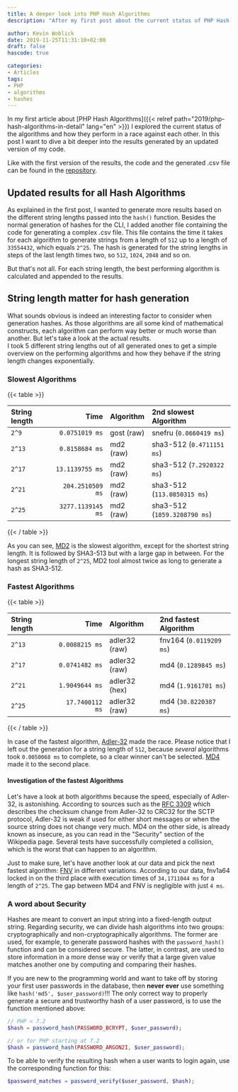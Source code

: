 ```yaml
---
title: A deeper look into PHP Hash Algorithms
description: "After my first post about the current status of PHP Hash Algorithms, I did another update of the code and dived a little bit more deeper into the matter. Here are the results."

author: Kevin Woblick
date: 2019-11-25T11:31:10+02:00
draft: false
hascode: true

categories:
- Articles
tags:
- PHP
- algorithms
- hashes
---
```


In my first article about [PHP Hash Algorithms]({{< relref path="2019/php-hash-algorithms-in-detail" lang="en" >}}) I explored the current status of the algorithms and how they perform in a race against each other. In this post I want to dive a bit deeper into the results generated by an updated version of my code.

Like with the first version of the results, the code and the generated .csv file can be found in the [repository](https://github.com/Kovah/php-hashes).


## Updated results for all Hash Algorithms

As explained in the first post, I wanted to generate more results based on the different string lengths passed into the `hash()` function. Besides the normal generation of hashes for the CLI, I added another file containing the code for generating a complex .csv file. This file contains the time it takes for each algorithm to generate strings from a length of `512` up to a length of `33554432`, which equals `2^25`. The hash is generated for the string lengths in steps of the last length times two, so `512`, `1024`, `2048` and so on.

But that's not all. For each string length, the best performing algorithm is calculated and appended to the results.


## String length matter for hash generation

What sounds obvious is indeed an interesting factor to consider when generation hashes. As those algorithms are all some kind of mathematical constructs, each algorithm can perform way better or much worse than another. But let's take a look at the actual results.  
I took 5 different string lengths out of all generated ones to get a simple overview on the performing algorithms and how they behave if the string length changes exponentially.


### Slowest Algorithms

{{< table >}}

| String length | Time | Algorithm | 2nd slowest Algorithm |
|:--------------|-----:|:----------|:----------------------|
| `2^9`  | `0.0751019 ms`    | gost (raw) | snefru (`0.0660419 ms`)      |
| `2^13` | `0.8158684 ms`    | md2 (raw)  | sha3-512 (`0.4711151 ms`)    |
| `2^17` | `13.1139755 ms`   | md2 (raw)  | sha3-512 (`7.2920322 ms`)    |
| `2^21` | `204.2510509 ms`  | md2 (raw)  | sha3-512 (`113.0850315 ms`)  |
| `2^25` | `3277.1139145 ms` | md2 (raw)  | sha3-512 (`1859.3208790 ms`) |

{{< / table >}}

As you can see, [MD2](https://en.wikipedia.org/wiki/MD2_(hash_function)) is the slowest algorithm, except for the shortest string length. It is followed by SHA3-513 but with a large gap in between. For the longest string length of `2^25`, MD2 tool almost twice as long to generate a hash as SHA3-512.


### Fastest Algorithms

{{< table >}}

| String length | Time | Algorithm | 2nd fastest Algorithm |
|:--------------|-----:|:----------|:----------------------|
| `2^13` | `0.0088215 ms`  | adler32 (raw) | fnv164 (`0.0119209 ms`) |
| `2^17` | `0.0741482 ms`  | adler32 (raw) | md4 (`0.1289845 ms`)    |
| `2^21` | `1.9049644 ms`  | adler32 (hex) | md4 (`1.9161701 ms`)    |
| `2^25` | `17.7400112 ms` | adler32 (raw) | md4 (`30.8220387 ms`)   |

{{< / table >}}

In case of the fastest algorithm, [Adler-32](https://en.wikipedia.org/wiki/Adler-32) made the race. Please notice that I left out the generation for a string length of `512`, because _several_ algorithms took `0.0050068 ms` to complete, so a clear winner can't be selected. [MD4](https://en.wikipedia.org/wiki/MD4) made it to the second place.


#### Investigation of the fastest Algorithms

Let's have a look at both algorithms because the speed, especially of Adler-32, is astonishing. According to sources such as the [RFC 3309](https://tools.ietf.org/html/rfc3309) which describes the checksum change from Adler-32 to CRC32 for the SCTP protocol, Adler-32 is weak if used for either short messages or when the source string does not change very much.
MD4 on the other side, is already known as insecure, as you can read in the "Security" section of the Wikipedia page. Several tests have successfully completed a collision, which is the worst that can happen to an algorithm.

Just to make sure, let's have another look at our data and pick the next fastest algorithm: [FNV](https://en.wikipedia.org/wiki/Fowler%E2%80%93Noll%E2%80%93Vo_hash_function) in different variations. According to our data, fnv1a64 locked in on the third place with execution times of `34,1711044 ms` for a length of `2^25`. The gap between MD4 and FNV is negligible with just `4 ms`. 


### A word about Security

Hashes are meant to convert an input string into a fixed-length output string. Regarding security, we can divide hash algorithms into two groups: cryptographically and non-cryptographically algorithms. The former are used, for example, to generate password hashes with the `password_hash()` function and can be considered secure. The latter, in contrast, are used to store information in a more dense way or verify that a large given value matches another one by computing and comparing their hashes.

If you are new to the programming world and want to take off by storing your first user passwords in the database, then **never ever** use something like `hash('md5', $user_password)`!!! The only correct way to properly generate a secure and trustworthy hash of a user password, is to use the function mentioned above:

```php
// PHP < 7.2
$hash = password_hash(PASSWORD_BCRYPT, $user_password);

// or for PHP starting at 7.2
$hash = password_hash(PASSWORD_ARGON2I, $user_password);
```

To be able to verify the resulting hash when a user wants to login again, use the corresponding function for this:

```php
$password_matches = password_verify($user_password, $hash);
```

